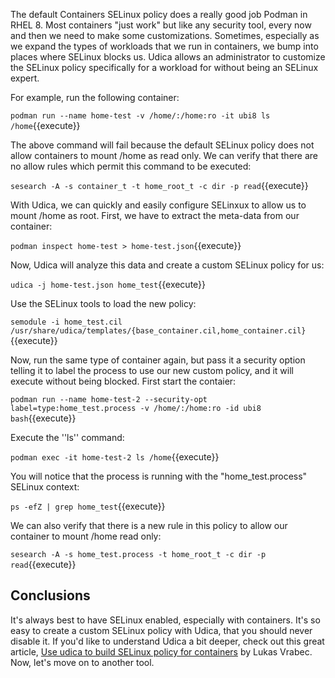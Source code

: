 The default Containers SELinux policy does a really good job Podman in RHEL 8. Most containers "just work" but like any security tool, every now and then we need to make some customizations. Sometimes, especially as we expand the types of workloads that we run in containers, we bump into places where SELinux blocks us. Udica allows an administrator to customize the SELinux policy specifically for a workload for without being an SELinux expert.

For example, run the following container:

``podman run --name home-test -v /home/:/home:ro -it ubi8 ls /home``{{execute}}

The above command will fail because the default SELinux policy does not allow containers to mount /home as read only. We can verify that there are no allow rules which permit this command to be executed:

``sesearch -A -s container_t -t home_root_t -c dir -p read``{{execute}}

With Udica, we can quickly and easily configure SELinxux to allow us to mount /home as root. First, we have to extract the meta-data from our container:

``podman inspect home-test > home-test.json``{{execute}}

Now, Udica will analyze this data and create a custom SELinux policy for us:

``udica -j home-test.json home_test``{{execute}}

Use the SELinux tools to load the new policy:

``semodule -i home_test.cil /usr/share/udica/templates/{base_container.cil,home_container.cil}``{{execute}}

Now, run the same type of container again, but pass it a security option telling it to label the process to use our new custom policy, and it will execute without being blocked. First start the contaier:

``podman run --name home-test-2 --security-opt label=type:home_test.process -v /home/:/home:ro -id ubi8 bash``{{execute}}

Execute the ''ls'' command:

``podman exec -it home-test-2 ls /home``{{execute}} 

You will notice that the process is running with the "home_test.process" SELinux context:

``ps -efZ | grep home_test``{{execute}}

We can also verify that there is a new rule in this policy to allow our container to mount /home read only:

``sesearch -A -s home_test.process -t home_root_t -c dir -p read``{{execute}}

## Conclusions

It's always best to have SELinux enabled, especially with containers. It's so easy to create a custom SELinux policy with Udica, that you should never disable it. If you'd like to understand Udica a bit deeper, check out this great article, [Use udica to build SELinux policy for containers](https://fedoramagazine.org/use-udica-to-build-selinux-policy-for-containers/) by Lukas Vrabec. Now, let's move on to another tool. 

